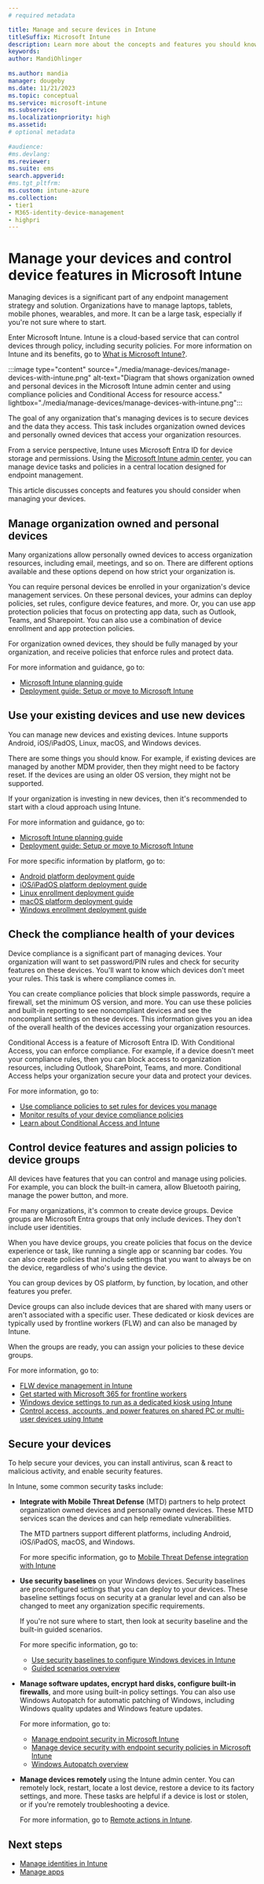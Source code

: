 ```yaml
---
# required metadata

title: Manage and secure devices in Intune
titleSuffix: Microsoft Intune
description: Learn more about the concepts and features you should know when managing devices that access organization resources in Microsoft Intune. You can manage new and existing devices, including BYOD personal devices, check health compliance and view reports, configure device features, and secure devices using mobile threat solutions.
keywords:
author: MandiOhlinger
  
ms.author: mandia
manager: dougeby
ms.date: 11/21/2023
ms.topic: conceptual
ms.service: microsoft-intune
ms.subservice:
ms.localizationpriority: high
ms.assetid: 
# optional metadata
 
#audience:
#ms.devlang:
ms.reviewer:
ms.suite: ems
search.appverid:
#ms.tgt_pltfrm:
ms.custom: intune-azure
ms.collection:
- tier1
- M365-identity-device-management
- highpri
---
```


# Manage your devices and control device features in Microsoft Intune

Managing devices is a significant part of any endpoint management strategy and solution. Organizations have to manage laptops, tablets, mobile phones, wearables, and more. It can be a large task, especially if you're not sure where to start.

Enter Microsoft Intune. Intune is a cloud-based service that can control devices through policy, including security policies. For more information on Intune and its benefits, go to [What is Microsoft Intune?](what-is-intune.md).

:::image type="content" source="./media/manage-devices/manage-devices-with-intune.png" alt-text="Diagram that shows organization owned and personal devices in the Microsoft Intune admin center and using compliance policies and Conditional Access for resource access." lightbox="./media/manage-devices/manage-devices-with-intune.png":::

The goal of any organization that's managing devices is to secure devices and the data they access. This task includes organization owned devices and personally owned devices that access your organization resources.

From a service perspective, Intune uses Microsoft Entra ID for device storage and permissions. Using the [Microsoft Intune admin center](tutorial-walkthrough-endpoint-manager.md), you can manage device tasks and policies in a central location designed for endpoint management.

This article discusses concepts and features you should consider when managing your devices.

## Manage organization owned and personal devices

Many organizations allow personally owned devices to access organization resources, including email, meetings, and so on. There are different options available and these options depend on how strict your organization is.

You can require personal devices be enrolled in your organization's device management services. On these personal devices, your admins can deploy policies, set rules, configure device features, and more. Or, you can use app protection policies that focus on protecting app data, such as Outlook, Teams, and Sharepoint. You can also use a combination of device enrollment and app protection policies.

For organization owned devices, they should be fully managed by your organization, and receive policies that enforce rules and protect data.

For more information and guidance, go to:

- [Microsoft Intune planning guide](intune-planning-guide.md)
- [Deployment guide: Setup or move to Microsoft Intune](deployment-guide-intune-setup.md)

## Use your existing devices and use new devices

You can manage new devices and existing devices. Intune supports Android, iOS/iPadOS, Linux, macOS, and Windows devices.

There are some things you should know. For example, if existing devices are managed by another MDM provider, then they might need to be factory reset. If the devices are using an older OS version, they might not be supported.

If your organization is investing in new devices, then it's recommended to start with a cloud approach using Intune.

For more information and guidance, go to:

- [Microsoft Intune planning guide](intune-planning-guide.md)
- [Deployment guide: Setup or move to Microsoft Intune](deployment-guide-intune-setup.md)

For more specific information by platform, go to:

- [Android platform deployment guide](deployment-guide-platform-android.md)
- [iOS/iPadOS platform deployment guide](deployment-guide-platform-ios-ipados.md)
- [Linux enrollment deployment guide](deployment-guide-enrollment-linux.md)
- [macOS platform deployment guide](deployment-guide-platform-macos.md)
- [Windows enrollment deployment guide](deployment-guide-enrollment-windows.md)

## Check the compliance health of your devices

Device compliance is a significant part of managing devices. Your organization will want to set password/PIN rules and check for security features on these devices. You'll want to know which devices don't meet your rules. This task is where compliance comes in.

You can create compliance policies that block simple passwords, require a firewall, set the minimum OS version, and more. You can use these policies and built-in reporting to see noncompliant devices and see the noncompliant settings on these devices. This information gives you an idea of the overall health of the devices accessing your organization resources.

Conditional Access is a feature of Microsoft Entra ID. With Conditional Access, you can enforce compliance. For example, if a device doesn't meet your compliance rules, then you can block access to organization resources, including Outlook, SharePoint, Teams, and more. Conditional Access helps your organization secure your data and protect your devices.

For more information, go to:

- [Use compliance policies to set rules for devices you manage](../protect/device-compliance-get-started.md)
- [Monitor results of your device compliance policies](../protect/compliance-policy-monitor.md)
- [Learn about Conditional Access and Intune](../protect/conditional-access.md)

## Control device features and assign policies to device groups

All devices have features that you can control and manage using policies. For example, you can block the built-in camera, allow Bluetooth pairing, manage the power button, and more.

For many organizations, it's common to create device groups. Device groups are Microsoft Entra groups that only include devices. They don't include user identities.

When you have device groups, you create policies that focus on the device experience or task, like running a single app or scanning bar codes. You can also create policies that include settings that you want to always be on the device, regardless of who's using the device.

You can group devices by OS platform, by function, by location, and other features you prefer.

Device groups can also include devices that are shared with many users or aren't associated with a specific user. These dedicated or kiosk devices are typically used by frontline workers (FLW) and can also be managed by Intune.

When the groups are ready, you can assign your policies to these device groups.

For more information, go to:

- [FLW device management in Intune](../../solutions/frontline-worker/frontline-worker-overview.md)
- [Get started with Microsoft 365 for frontline workers](/microsoft-365/frontline/flw-overview)
- [Windows device settings to run as a dedicated kiosk using Intune](../configuration/kiosk-settings.md)
- [Control access, accounts, and power features on shared PC or multi-user devices using Intune](../configuration/shared-user-device-settings.md)

## Secure your devices

To help secure your devices, you can install antivirus, scan & react to malicious activity, and enable security features.

In Intune, some common security tasks include:

- **Integrate with Mobile Threat Defense** (MTD) partners to help protect organization owned devices and personally owned devices. These MTD services scan the devices and can help remediate vulnerabilities.

  The MTD partners support different platforms, including Android, iOS/iPadOS, macOS, and Windows.

  For more specific information, go to [Mobile Threat Defense integration with Intune](../protect/mobile-threat-defense.md)

- **Use security baselines** on your Windows devices. Security baselines are preconfigured settings that you can deploy to your devices. These baseline settings focus on security at a granular level and can also be changed to meet any organization specific requirements.

  If you're not sure where to start, then look at security baseline and the built-in guided scenarios.

  For more specific information, go to:

  - [Use security baselines to configure Windows devices in Intune](../protect/security-baselines.md)
  - [Guided scenarios overview](guided-scenarios-overview.md)

- **Manage software updates, encrypt hard disks, configure built-in firewalls**, and more using built-in policy settings. You can also use Windows Autopatch for automatic patching of Windows, including Windows quality updates and Windows feature updates.

  For more information, go to:

  - [Manage endpoint security in Microsoft Intune](../protect/endpoint-security.md)
  - [Manage device security with endpoint security policies in Microsoft Intune](../protect/endpoint-security-policy.md)
  - [Windows Autopatch overview](/windows/deployment/windows-autopatch/overview/windows-autopatch-overview)

- **Manage devices remotely** using the Intune admin center. You can remotely lock, restart, locate a lost device, restore a device to its factory settings, and more. These tasks are helpful if a device is lost or stolen, or if you're remotely troubleshooting a device.

  For more information, go to [Remote actions in Intune](../remote-actions/device-management.md).

## Next steps

- [Manage identities in Intune](manage-identities.md)
- [Manage apps](manage-apps.md)
